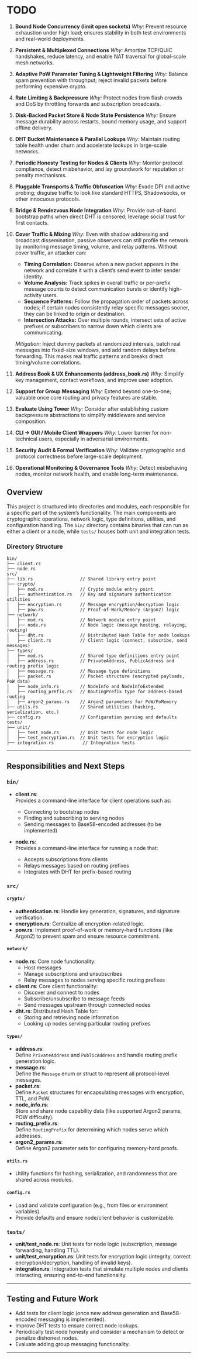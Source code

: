 # TODO

1. **Bound Node Concurrency (limit open sockets)**
   *Why:* Prevent resource exhaustion under high load; ensures stability in both test environments and real-world deployments.

2. **Persistent & Multiplexed Connections**
   *Why:* Amortize TCP/QUIC handshakes, reduce latency, and enable NAT traversal for global-scale mesh networks.

3. **Adaptive PoW Parameter Tuning & Lightweight Filtering**
   *Why:* Balance spam prevention with throughput; reject invalid packets before performing expensive crypto.

4. **Rate Limiting & Backpressure**
   *Why:* Protect nodes from flash crowds and DoS by throttling forwards and subscription broadcasts.

5. **Disk‑Backed Packet Store & Node State Persistence**
   *Why:* Ensure message durability across restarts, bound memory usage, and support offline delivery.

6. **DHT Bucket Maintenance & Parallel Lookups**
   *Why:* Maintain routing table health under churn and accelerate lookups in large-scale networks.

7. **Periodic Honesty Testing for Nodes & Clients**
   *Why:* Monitor protocol compliance, detect misbehavior, and lay groundwork for reputation or penalty mechanisms.

8. **Pluggable Transports & Traffic Obfuscation**
   *Why:* Evade DPI and active probing; disguise traffic to look like standard HTTPS, Shadowsocks, or other innocuous protocols.

9. **Bridge & Rendezvous Node Integration**
   *Why:* Provide out-of-band bootstrap paths when direct DHT is censored; leverage social trust for first contacts.

10. **Cover Traffic & Mixing**
    *Why:* Even with shadow addressing and broadcast dissemination, passive observers can still profile the network by monitoring message timing, volume, and relay patterns. Without cover traffic, an attacker can:

    * **Timing Correlation:** Observe when a new packet appears in the network and correlate it with a client’s send event to infer sender identity.
    * **Volume Analysis:** Track spikes in overall traffic or per-prefix message counts to detect communication bursts or identify high-activity users.
    * **Sequence Patterns:** Follow the propagation order of packets across nodes; if certain nodes consistently relay specific messages sooner, they can be linked to origin or destination.
    * **Intersection Attacks:** Over multiple rounds, intersect sets of active prefixes or subscribers to narrow down which clients are communicating.

    *Mitigation:* Inject dummy packets at randomized intervals, batch real messages into fixed-size windows, and add random delays before forwarding. This masks real traffic patterns and breaks direct timing/volume correlations.

11. **Address Book & UX Enhancements (address\_book.rs)**
    *Why:* Simplify key management, contact workflows, and improve user adoption.

12. **Support for Group Messaging**
    *Why:* Extend beyond one-to-one; valuable once core routing and privacy features are stable.

13. **Evaluate Using Tower**
    *Why:* Consider after establishing custom backpressure abstractions to simplify middleware and service composition.

14. **CLI → GUI / Mobile Client Wrappers**
    *Why:* Lower barrier for non-technical users, especially in adversarial environments.

15. **Security Audit & Formal Verification**
    *Why:* Validate cryptographic and protocol correctness before large-scale deployment.

16. **Operational Monitoring & Governance Tools**
    *Why:* Detect misbehaving nodes, monitor network health, and enable long-term maintenance.

## Overview

This project is structured into directories and modules, each responsible for a specific part of the system’s functionality. The main components are cryptographic operations, network logic, type definitions, utilities, and configuration handling. The `bin/` directory contains binaries that can run as either a client or a node, while `tests/` houses both unit and integration tests.

### Directory Structure

```plaintext
bin/
├── client.rs 
├── node.rs
src/
├── lib.rs                  // Shared library entry point    
├── crypto/
│   ├── mod.rs              // Crypto module entry point
│   ├── authentication.rs   // Key and signature authentication utilities
│   ├── encryption.rs       // Message encryption/decryption logic
│   ├── pow.rs              // Proof-of-Work/Memory (Argon2) logic
├── network/
│   ├── mod.rs              // Network module entry point
│   ├── node.rs             // Node logic (message hosting, relaying, routing)
│   ├── dht.rs              // Distributed Hash Table for node lookups
│   ├── client.rs           // Client logic (connect, subscribe, send messages)
├── types/
│   ├── mod.rs              // Shared type definitions entry point
│   ├── address.rs          // PrivateAddress, PublicAddress and routing prefix logic
│   ├── message.rs          // Message type definitions
│   ├── packet.rs           // Packet structure (encrypted payloads, PoW data)
│   ├── node_info.rs        // NodeInfo and NodeInfoExtended
│   ├── routing_prefix.rs   // RoutingPrefix type for address-based routing
│   ├── argon2_params.rs    // Argon2 parameters for PoW/PoMemory
├── utils.rs                // Shared utilities (hashing, serialization, etc.)
├── config.rs               // Configuration parsing and defaults
tests/
├── unit/
│   ├── test_node.rs        // Unit tests for node logic
│   ├── test_encryption.rs  // Unit tests for encryption logic
├── integration.rs           // Integration tests
```

---

## Responsibilities and Next Steps

### `bin/`

* **client.rs**:  
  Provides a command-line interface for client operations such as:
  * Connecting to bootstrap nodes
  * Finding and subscribing to serving nodes
  * Sending messages to Base58-encoded addresses (to be implemented)

* **node.rs**:  
  Provides a command-line interface for running a node that:
  * Accepts subscriptions from clients
  * Relays messages based on routing prefixes
  * Integrates with DHT for prefix-based routing

### `src/`

#### `crypto/`

* **authentication.rs**: Handle key generation, signatures, and signature verification.
* **encryption.rs**: Centralize all encryption-related logic.
* **pow.rs**: Implement proof-of-work or memory-hard functions (like Argon2) to prevent spam and ensure resource commitment.

#### `network/`

* **node.rs**: Core node functionality:
  * Host messages
  * Manage subscriptions and unsubscribes
  * Relay messages to nodes serving specific routing prefixes
* **client.rs**: Core client functionality:
  * Discover and connect to nodes
  * Subscribe/unsubscribe to message feeds
  * Send messages upstream through connected nodes
* **dht.rs**: Distributed Hash Table for:
  * Storing and retrieving node information
  * Looking up nodes serving particular routing prefixes

#### `types/`

* **address.rs**:  
  Define `PrivateAddress` and `PublicAddress` and handle routing prefix generation logic.  
* **message.rs**:  
  Define the `Message` enum or struct to represent all protocol-level messages.
* **packet.rs**:  
  Define `Packet` structures for encapsulating messages with encryption, TTL, and PoW.
* **node_info.rs**:  
  Store and share node capability data (like supported Argon2 params, POW difficulty).
* **routing_prefix.rs**:  
  Define `RoutingPrefix` for determining which nodes serve which addresses.
* **argon2_params.rs**:  
  Define Argon2 parameter sets for configuring memory-hard proofs.

#### `utils.rs`

* Utility functions for hashing, serialization, and randomness that are shared across modules.

#### `config.rs`

* Load and validate configuration (e.g., from files or environment variables).
* Provide defaults and ensure node/client behavior is customizable.

### `tests/`

* **unit/test_node.rs**: Unit tests for node logic (subscription, message forwarding, handling TTL).
* **unit/test_encryption.rs**: Unit tests for encryption logic (integrity, correct encryption/decryption, handling of invalid keys).
* **integration.rs**: Integration tests that simulate multiple nodes and clients interacting, ensuring end-to-end functionality.

---

## Testing and Future Work

* Add tests for client logic (once new address generation and Base58-encoded messaging is implemented).
* Improve DHT tests to ensure correct node lookups.
* Periodically test node honesty and consider a mechanism to detect or penalize dishonest nodes.
* Evaluate adding group messaging functionality.

---
